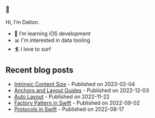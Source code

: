 ### 👋 
Hi, I’m Dalton.
- 📱 I’m learning iOS development
- 📊 I'm interested in data tooling
- 🏄 I love to surf
## Recent blog posts
* [Intrinsic Content Size](https://daltonturner.xyz/posts/intrinsic_content_size) - Published on 2023-02-04
* [Anchors and Layout Guides](https://daltonturner.xyz/posts/anchors_and_layout_constraints) - Published on 2022-12-03
* [Auto Layout](https://daltonturner.xyz/posts/auto_layout) - Published on 2022-11-22
* [Factory Pattern in Swift](https://daltonturner.xyz/posts/factory_method) - Published on 2022-09-02
* [Protocols in Swift](https://daltonturner.xyz/posts/protocols) - Published on 2022-08-17
